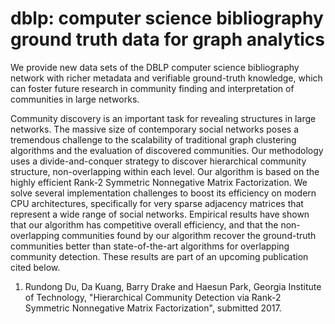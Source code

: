 # dblp: computer science bibliography ground truth data for graph analytics

We provide new data sets of the DBLP computer science bibliography network with richer metadata and verifiable ground-truth knowledge, which can foster future research in community finding and interpretation of communities in large networks.

Community discovery is an important task for revealing structures in large networks. The massive size of contemporary social networks poses a tremendous challenge to the scalability of traditional graph clustering algorithms and the evaluation of discovered communities. Our methodology uses a divide-and-conquer strategy to discover hierarchical community structure, non-overlapping within each level. Our algorithm is based on the highly efficient Rank-2 Symmetric Nonnegative Matrix Factorization. We solve several implementation challenges to boost its efficiency on modern CPU architectures, specifically for very sparse adjacency matrices that represent a wide range of social networks. Empirical results have shown that our algorithm has competitive overall efficiency, and that the non-overlapping communities found by our algorithm recover the ground-truth communities better than state-of-the-art algorithms for overlapping community detection. These results are part of an upcoming publication cited below.

1. Rundong Du, Da Kuang, Barry Drake and Haesun Park, Georgia Institute of Technology, "Hierarchical Community Detection via Rank-2 Symmetric Nonnegative Matrix Factorization", submitted 2017.